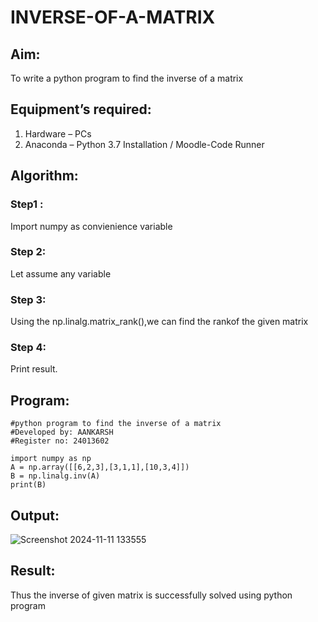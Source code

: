 # INVERSE-OF-A-MATRIX
## Aim:
To write a python program to find the inverse of a matrix
## Equipment’s required:
1. 	Hardware – PCs
2. 	Anaconda – Python 3.7 Installation / Moodle-Code Runner
## Algorithm:
### Step1 : 
Import numpy as convienience variable
### Step 2:
 Let assume any variable
### Step 3:
 Using the np.linalg.matrix_rank(),we can find the rankof the given matrix
### Step 4: 
Print result.
## Program:
```
#python program to find the inverse of a matrix
#Developed by: AANKARSH
#Register no: 24013602
```
```
import numpy as np
A = np.array([[6,2,3],[3,1,1],[10,3,4]])
B = np.linalg.inv(A)
print(B)

```
## Output:
![Screenshot 2024-11-11 133555](https://github.com/user-attachments/assets/b7a0935c-eb9e-4813-904a-e85da943486d)

## Result:
Thus the inverse of given matrix is successfully solved using python program

